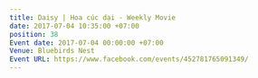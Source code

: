 ```yaml
---
title: Daisy | Hoa cúc dại - Weekly Movie
date: 2017-07-04 10:35:00 +07:00
position: 38
Event date: 2017-07-04 00:00:00 +07:00
Venue: Bluebirds Nest
Event URL: https://www.facebook.com/events/452781765091349/
---
```


